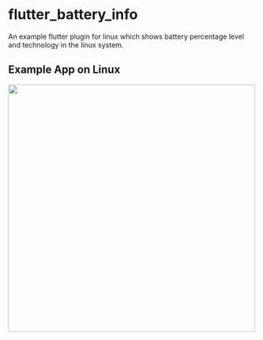 # flutter_battery_info

An example flutter plugin for linux which shows battery percentage level and technology in the linux system.

## Example App on Linux

<img src="https://imgur.com/MRwVfn1.png" height="500">
